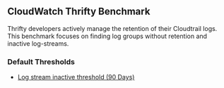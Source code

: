 ## CloudWatch Thrifty Benchmark

Thrifty developers actively manage the retention of their Cloudtrail logs. This benchmark focuses on finding log groups without retention and inactive log-streams.

### Default Thresholds

- [Log stream inactive threshold (90 Days)](https://hub.steampipe.io/mods/turbot/aws_thrifty/queries/stale_cw_log_stream)
